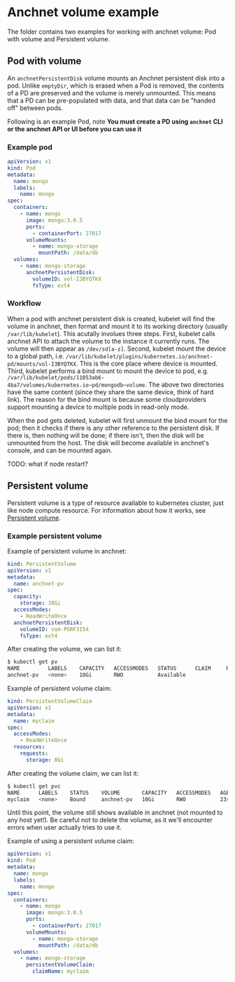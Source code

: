 # Anchnet volume example

The folder contains two examples for working with anchnet volume: Pod with volume and Persistent volume.

## Pod with volume

An `anchnetPersistentDisk` volume mounts an Anchnet persistent disk into a pod. Unlike `emptyDir`, which is erased when a Pod is
removed, the contents of a PD are preserved and the volume is merely unmounted.  This means that a PD can be pre-populated with
data, and that data can be "handed off" between pods.

Following is an example Pod, note __You must create a PD using `anchnet` CLI or the anchnet API or UI before you can use it__

### Example pod

```yaml
apiVersion: v1
kind: Pod
metadata:
  name: mongo
  labels:
    name: mongo
spec:
  containers:
    - name: mongo
      image: mongo:3.0.5
      ports:
        - containerPort: 27017
      volumeMounts:
        - name: mongo-storage
          mountPath: /data/db
  volumes:
    - name: mongo-storage
      anchnetPersistentDisk:
        volumeID: vol-I3BYQTKX
        fsType: ext4
```

### Workflow

When a pod with anchnet persistent disk is created, kubelet will find the volume in anchnet, then format and mount it to its working
directory (usually `/var/lib/kubelet`). This acutally involues three steps. First, kubelet calls anchnet API to attach the volume to
the instance it currently runs. The volume will then appear as `/dev/sd[a-z]`. Second, kubelet mount the device to a global path, i.e.
`/var/lib/kubelet/plugins/kubernetes.io/anchnet-pd/mounts/vol-I3BYQTKX`. This is the core place where device is mounted. Third, kubelet
performs a bind mount to mount the device to pod, e.g. `/var/lib/kubelet/pods/11053ab6-4ba7/volumes/kubernetes.io~pd/mongodb~volume`.
The above two directories have the same content (since they share the same device, think of hard link). The reason for the bind mount
is because some cloudproviders support mounting a device to multiple pods in read-only mode.

When the pod gets deleted, kubelet will first unmount the bind mount for the pod; then it checks if there is any other reference to
the persistent disk. If there is, then nothing will be done; if there isn't, then the disk will be unmounted from the host. The disk
will become available in anchnet's console, and can be mounted again.

TODO: what if node restart?

## Persistent volume

Persistent volume is a type of resource available to kubernetes cluster, just like node compute resource. For information about how
it works, see [Persistent volume](https://github.com/caicloud/caicloud-kubernetes/blob/master/docs/user-guide/persistent-volumes.md).

### Example persistent volume

Example of persistent volume in anchnet:

```yaml
kind: PersistentVolume
apiVersion: v1
metadata:
  name: anchnet-pv
spec:
  capacity:
    storage: 10Gi
  accessModes:
    - ReadWriteOnce
  anchnetPersistentDisk:
    volumeID: vom-PGRF3I54
    fsType: ext4
```

After creating the volume, we can list it:
```sh
$ kubectl get pv
NAME         LABELS    CAPACITY   ACCESSMODES   STATUS      CLAIM     REASON    AGE
anchnet-pv   <none>    10Gi       RWO           Available                       17m
```

Example of persistent volume claim:

```yaml
kind: PersistentVolumeClaim
apiVersion: v1
metadata:
  name: myclaim
spec:
  accessModes:
    - ReadWriteOnce
  resources:
    requests:
      storage: 8Gi
```

After creating the volume claim, we can list it:
```sh
$ kubectl get pvc
NAME      LABELS    STATUS    VOLUME       CAPACITY   ACCESSMODES   AGE
myclaim   <none>    Bound     anchnet-pv   10Gi       RWO           23s
```

Until this point, the volume still shows available in anchnet (not mounted to any host yet!). Be careful not to delete the volume, as
it we'll encounter errors when user actually tries to use it.

Example of using a persistent volume claim:

```yaml
apiVersion: v1
kind: Pod
metadata:
  name: mongo
  labels:
    name: mongo
spec:
  containers:
    - name: mongo
      image: mongo:3.0.5
      ports:
        - containerPort: 27017
      volumeMounts:
        - name: mongo-storage
          mountPath: /data/db
  volumes:
    - name: mongo-storage
      persistentVolumeClaim:
        claimName: myclaim
```
